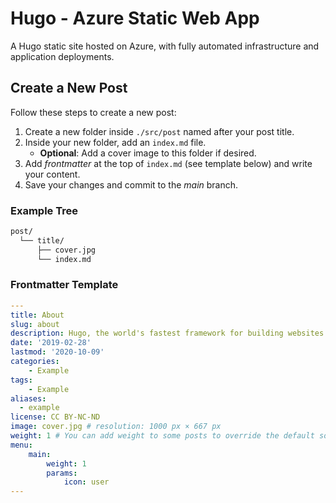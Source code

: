 # Hugo - Azure Static Web App
A Hugo static site hosted on Azure, with fully automated infrastructure and application deployments.

## Create a New Post
Follow these steps to create a new post:
1. Create a new folder inside `./src/post` named after your post title.
2. Inside your new folder, add an `index.md` file.
    -  **Optional**: Add a cover image to this folder if desired.
3. Add *frontmatter* at the top of `index.md` (see template below) and write your content.
4. Save your changes and commit to the *main* branch.

### Example Tree
```bash
post/
  └── title/
      ├── cover.jpg
      └── index.md
```

### Frontmatter Template

```yaml
---
title: About
slug: about
description: Hugo, the world's fastest framework for building websites
date: '2019-02-28'
lastmod: '2020-10-09'
categories:
    - Example
tags:
    - Example
aliases:
  - example
license: CC BY-NC-ND
image: cover.jpg # resolution: 1000 px × 667 px
weight: 1 # You can add weight to some posts to override the default sorting (date descending)
menu:
    main: 
        weight: 1
        params:
            icon: user
---
```